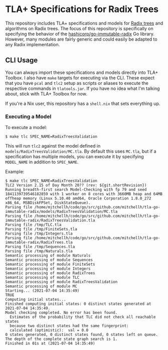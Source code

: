 # TLA+ Specifications for Radix Trees

This repository includes TLA+ specifications and models for
[Radix trees](https://en.wikipedia.org/wiki/Radix_tree) and algorithms
on Radix trees. The focus of this repository is specifically on specifying
the behavior of the  [hashicorp/go-immutable-radix](https://github.com/hashicorp/go-immutable-radix)
Go library. However, many modules are fairly generic and could easily be
adapted to any Radix implementation.

## CLI Usage

You can always import these specifications and models directly into TLA+ Toolbox.
I also have `make` targets for executing via the CLI. These expect that you
have `pcal` and `tlc2` setup as scripts or aliases to execute the respective
commands in `tlatools.jar`. If you have no idea what I'm talking about, stick
with TLA+ Toolbox for now.

If you're a Nix user, this repository has a `shell.nix` that sets everything up.

### Executing a Model

To execute a model:

    $ make tlc SPEC_NAME=RadixTreesValidation

This will run `tlc2` against the model defined in `models/RadixTreesValidation/MC.tla`.
By default this uses `MC.tla`, but if a specification has multiple models, you
can execute it by specifying `MODEL_NAME` in addition to `SPEC_NAME`.

Example:

```shell-session
$ make tlc SPEC_NAME=RadixTreesValidation
TLC2 Version 2.15 of Day Month 20?? (rev: ${git.shortRevision})
Running breadth-first search Model-Checking with fp 79 and seed 1841139739546182859 with 1 worker on 8 cores with 3660MB heap and 64MB offheap memory (Linux 5.10.40 amd64, Oracle Corporation 1.8.0_272 x86_64, MSBDiskFPSet, DiskStateQueue).
Parsing file /home/mitchellh/code/go/src/github.com/mitchellh/tla-go-immutable-radix/models/RadixTreesValidation/MC.tla
Parsing file /home/mitchellh/code/go/src/github.com/mitchellh/tla-go-immutable-radix/RadixTreesValidation.tla
Parsing file /tmp/TLC.tla
Parsing file /tmp/FiniteSets.tla
Parsing file /tmp/Integers.tla
Parsing file /home/mitchellh/code/go/src/github.com/mitchellh/tla-go-immutable-radix/RadixTrees.tla
Parsing file /tmp/Sequences.tla
Parsing file /tmp/Naturals.tla
Semantic processing of module Naturals
Semantic processing of module Sequences
Semantic processing of module FiniteSets
Semantic processing of module Integers
Semantic processing of module RadixTrees
Semantic processing of module TLC
Semantic processing of module RadixTreesValidation
Semantic processing of module MC
Starting... (2021-07-04 14:35:49)
TRUE
Computing initial states...
Finished computing initial states: 0 distinct states generated at 2021-07-04 14:35:49.
Model checking completed. No error has been found.
  Estimates of the probability that TLC did not check all reachable states
  because two distinct states had the same fingerprint:
  calculated (optimistic):  val = 0.0
0 states generated, 0 distinct states found, 0 states left on queue.
The depth of the complete state graph search is 1.
Finished in 01s at (2021-07-04 14:35:49)
```
